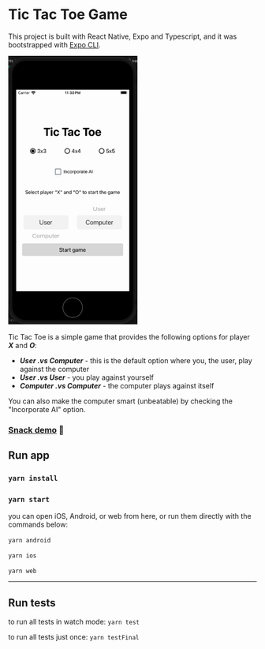 # Tic Tac Toe Game

This project is built with React Native, Expo and Typescript, and it was bootstrapped with [Expo CLI](https://docs.expo.dev/get-started/create-a-new-app/).

![](./images/tic_tac_toe_img.gif)

Tic Tac Toe is a simple game that provides the following options for player **_X_** and **_O_**:

- **_User .vs Computer_** - this is the default option where you, the user, play against the computer
- **_User .vs User_** - you play against yourself
- **_Computer .vs Computer_** - the computer plays against itself

You can also make the computer smart (unbeatable) by checking the "Incorporate AI" option.

### [Snack demo](https://snack.expo.dev/@aalat001/github.com-ahmedalatawi-tic-tac-toe-game) :movie_camera:

## Run app

### `yarn install`

### `yarn start`

you can open iOS, Android, or web from here, or run them directly with the commands below:

`yarn android`

`yarn ios`

`yarn web`

---

## Run tests

to run all tests in watch mode: `yarn test`

to run all tests just once: `yarn testFinal`
